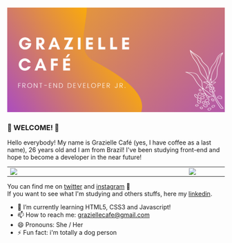 ![](fundoGithub.png)


### 🌼 WELCOME! 🌼

Hello everybody! My name is Grazielle Café (yes, I have coffee as a last name), 26 years old and I am from Brazil!
I've been studying front-end and hope to become a developer in the near future! 

<center>
<table>
  <tr>
      <td><img width="400px" align="left" src="https://github-readme-stats.vercel.app/api/top-langs/?username=graziellecafe&hide=html&layout=compact" /></td>
      <td><img width="495px" align="left" src="https://github-readme-stats.vercel.app/api?username=graziellecafe&theme=default" /></td>
  </tr>   
</table>
</center>


You can find me on [twitter](https://twitter.com/graziellecafe) and [instagram](https://www.instagram.com/grazielle.cafe/) 🌻 <br>
If you want to see what I'm studying and others stuffs, here my [linkedin](https://www.linkedin.com/in/graziellecafe/). 

- 🌱 I’m currently learning HTML5, CSS3 and Javascript! 
- 📫 How to reach me: graziellecafe@gmail.com
- 😄 Pronouns: She / Her 
- ⚡ Fun fact: i'm totally a dog person 


